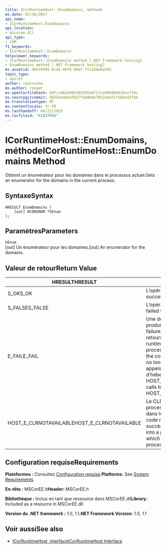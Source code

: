 ```yaml
---
title: ICorRuntimeHost::EnumDomains, méthode
ms.date: 03/30/2017
api_name:
- ICorRuntimeHost.EnumDomains
api_location:
- mscoree.dll
api_type:
- COM
f1_keywords:
- ICorRuntimeHost::EnumDomains
helpviewer_keywords:
- ICorRuntimeHost::EnumDomains method [.NET Framework hosting]
- EnumDomains method [.NET Framework hosting]
ms.assetid: 96b74995-0cde-4876-b6df-7fc164e6a5d1
topic_type:
- apiref
author: rpetrusha
ms.author: ronpet
ms.openlocfilehash: 69fcc862e98e305105a6f17ca49940bd10cef39c
ms.sourcegitcommit: 9b552addadfb57fab0b9e7852ed4f1f1b8a42f8e
ms.translationtype: MT
ms.contentlocale: fr-FR
ms.lasthandoff: 04/23/2019
ms.locfileid: "61937056"
---
```

# <a name="icorruntimehostenumdomains-method"></a><span data-ttu-id="74581-102">ICorRuntimeHost::EnumDomains, méthode</span><span class="sxs-lookup"><span data-stu-id="74581-102">ICorRuntimeHost::EnumDomains Method</span></span>
<span data-ttu-id="74581-103">Obtient un énumérateur pour les domaines dans le processus actuel.</span><span class="sxs-lookup"><span data-stu-id="74581-103">Gets an enumerator for the domains in the current process.</span></span>  
  
## <a name="syntax"></a><span data-ttu-id="74581-104">Syntaxe</span><span class="sxs-lookup"><span data-stu-id="74581-104">Syntax</span></span>  
  
```  
HRESULT EnumDomains (  
    [out] HCORENUM *hEnum  
);  
```  
  
## <a name="parameters"></a><span data-ttu-id="74581-105">Paramètres</span><span class="sxs-lookup"><span data-stu-id="74581-105">Parameters</span></span>  
 `hEnum`  
 <span data-ttu-id="74581-106">[out] Un énumérateur pour les domaines.</span><span class="sxs-lookup"><span data-stu-id="74581-106">[out] An enumerator for the domains.</span></span>  
  
## <a name="return-value"></a><span data-ttu-id="74581-107">Valeur de retour</span><span class="sxs-lookup"><span data-stu-id="74581-107">Return Value</span></span>  
  
|<span data-ttu-id="74581-108">HRESULT</span><span class="sxs-lookup"><span data-stu-id="74581-108">HRESULT</span></span>|<span data-ttu-id="74581-109">Description</span><span class="sxs-lookup"><span data-stu-id="74581-109">Description</span></span>|  
|-------------|-----------------|  
|<span data-ttu-id="74581-110">S_OK</span><span class="sxs-lookup"><span data-stu-id="74581-110">S_OK</span></span>|<span data-ttu-id="74581-111">L’opération a réussi.</span><span class="sxs-lookup"><span data-stu-id="74581-111">The operation was successful.</span></span>|  
|<span data-ttu-id="74581-112">S_FALSE</span><span class="sxs-lookup"><span data-stu-id="74581-112">S_FALSE</span></span>|<span data-ttu-id="74581-113">L’opération a échoué.</span><span class="sxs-lookup"><span data-stu-id="74581-113">The operation failed to complete.</span></span>|  
|<span data-ttu-id="74581-114">E_FAIL</span><span class="sxs-lookup"><span data-stu-id="74581-114">E_FAIL</span></span>|<span data-ttu-id="74581-115">Une défaillance grave et inconnue s’est produite.</span><span class="sxs-lookup"><span data-stu-id="74581-115">An unknown, catastrophic failure occurred.</span></span> <span data-ttu-id="74581-116">Si une méthode retourne E_FAIL, le common language runtime (CLR) n’est plus utilisable dans le processus.</span><span class="sxs-lookup"><span data-stu-id="74581-116">If a method returns E_FAIL, the common language runtime (CLR) is no longer usable in the process.</span></span> <span data-ttu-id="74581-117">Les appels suivants à toute API d’hébergement retournent HOST_E_CLRNOTAVAILABLE.</span><span class="sxs-lookup"><span data-stu-id="74581-117">Subsequent calls to any hosting APIs return HOST_E_CLRNOTAVAILABLE.</span></span>|  
|<span data-ttu-id="74581-118">HOST_E_CLRNOTAVAILABLE</span><span class="sxs-lookup"><span data-stu-id="74581-118">HOST_E_CLRNOTAVAILABLE</span></span>|<span data-ttu-id="74581-119">Le CLR n’a pas été chargé dans un processus ou le CLR est dans un état dans lequel il ne peut pas exécuter le code managé ou traiter l’appel avec succès.</span><span class="sxs-lookup"><span data-stu-id="74581-119">The CLR has not been loaded into a process, or the CLR is in a state in which it cannot run managed code or process the call successfully.</span></span>|  
  
## <a name="requirements"></a><span data-ttu-id="74581-120">Configuration requise</span><span class="sxs-lookup"><span data-stu-id="74581-120">Requirements</span></span>  
 <span data-ttu-id="74581-121">**Plateformes :** Consultez [Configuration requise](../../../../docs/framework/get-started/system-requirements.md).</span><span class="sxs-lookup"><span data-stu-id="74581-121">**Platforms:** See [System Requirements](../../../../docs/framework/get-started/system-requirements.md).</span></span>  
  
 <span data-ttu-id="74581-122">**En-tête :** MSCorEE.h</span><span class="sxs-lookup"><span data-stu-id="74581-122">**Header:** MSCorEE.h</span></span>  
  
 <span data-ttu-id="74581-123">**Bibliothèque :** Inclus en tant que ressource dans MSCorEE.dll</span><span class="sxs-lookup"><span data-stu-id="74581-123">**Library:** Included as a resource in MSCorEE.dll</span></span>  
  
 <span data-ttu-id="74581-124">**Version du .NET framework :** 1.0, 1.1</span><span class="sxs-lookup"><span data-stu-id="74581-124">**.NET Framework Version:** 1.0, 1.1</span></span>  
  
## <a name="see-also"></a><span data-ttu-id="74581-125">Voir aussi</span><span class="sxs-lookup"><span data-stu-id="74581-125">See also</span></span>

- [<span data-ttu-id="74581-126">ICorRuntimeHost, interface</span><span class="sxs-lookup"><span data-stu-id="74581-126">ICorRuntimeHost Interface</span></span>](../../../../docs/framework/unmanaged-api/hosting/icorruntimehost-interface.md)
